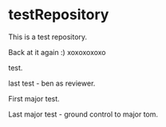 # testRepository
This is a test repository.

Back at it again :) xoxoxoxoxo

test.

last test - ben as reviewer.

First major test.



Last major test - ground control to major tom.
